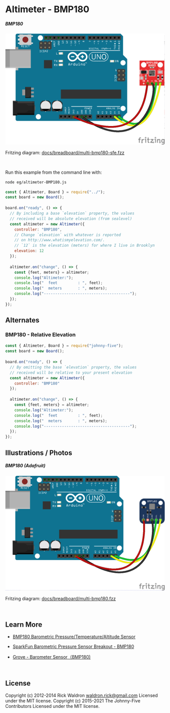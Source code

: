 <!--remove-start-->

# Altimeter - BMP180

<!--remove-end-->






##### BMP180



![docs/breadboard/multi-bmp180-sfe.png](breadboard/multi-bmp180-sfe.png)<br>

Fritzing diagram: [docs/breadboard/multi-bmp180-sfe.fzz](breadboard/multi-bmp180-sfe.fzz)

&nbsp;




Run this example from the command line with:
```bash
node eg/altimeter-BMP180.js
```


```javascript
const { Altimeter, Board } = require("../");
const board = new Board();

board.on("ready", () => {
  // By including a base `elevation` property, the values
  // received will be absolute elevation (from sealevel)
  const altimeter = new Altimeter({
    controller: "BMP180",
    // Change `elevation` with whatever is reported
    // on http://www.whatismyelevation.com/.
    // `12` is the elevation (meters) for where I live in Brooklyn
    elevation: 12
  });

  altimeter.on("change", () => {
    const {feet, meters} = altimeter;
    console.log("Altimeter:");
    console.log("  feet         : ", feet);
    console.log("  meters       : ", meters);
    console.log("--------------------------------------");
  });
});


```

## Alternates


### BMP180 - Relative Elevation



```javascript
const { Altimeter, Board } = require("johnny-five");
const board = new Board();

board.on("ready", () => {
  // By omitting the base `elevation` property, the values
  // received will be relative to your present elevation
  const altimeter = new Altimeter({
    controller: "BMP180"
  });

  altimeter.on("change", () => {
    const {feet, meters} = altimeter;
    console.log("Altimeter:");
    console.log("  feet         : ", feet);
    console.log("  meters       : ", meters);
    console.log("--------------------------------------");
  });
});


```



## Illustrations / Photos


##### BMP180 (Adafruit)



![docs/breadboard/multi-bmp180.png](breadboard/multi-bmp180.png)<br>

Fritzing diagram: [docs/breadboard/multi-bmp180.fzz](breadboard/multi-bmp180.fzz)

&nbsp;






## Learn More

- [BMP180 Barometric Pressure/Temperature/Altitude Sensor](https://www.adafruit.com/products/1603)

- [SparkFun Barometric Pressure Sensor Breakout - BMP180](https://www.sparkfun.com/products/11824)

- [Grove - Barometer Sensor（BMP180)](http://www.seeedstudio.com/depot/Grove-Barometer-SensorBMP180-p-1840.html)

&nbsp;

<!--remove-start-->

## License
Copyright (c) 2012-2014 Rick Waldron <waldron.rick@gmail.com>
Licensed under the MIT license.
Copyright (c) 2015-2021 The Johnny-Five Contributors
Licensed under the MIT license.

<!--remove-end-->
